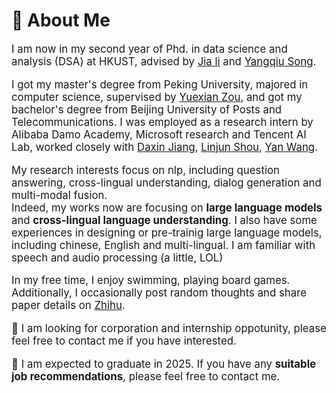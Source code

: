 # 🧑 About Me

<div class='paper-box-text' style="font-size: larger;" markdown="1">

I am now in my second year of Phd. in data science and analysis (DSA) at HKUST, advised by [Jia li](https://sites.google.com/view/lijia) and [Yangqiu Song](https://scholar.google.com/citations?user=MdQZ-q8AAAAJ&hl=zh-CN&oi=ao).

I got my master's degree from Peking University, majored in computer science, supervised by [Yuexian Zou](https://web.pkusz.edu.cn/adsp/), and got my bachelor's degree from Beijing University of Posts and Telecommunications. I was employed  as a research intern by Alibaba Damo Academy, Microsoft research and  Tencent AI Lab, worked closely with [Daxin Jiang](https://scholar.google.com/citations?user=N-wAHCoAAAAJ&hl=zh-CN), [Linjun Shou](https://www.microsoft.com/en-us/research/people/lisho/), [Yan Wang](https://libertywing.github.io/yanwang.github.io/). 

 My research interests focus on nlp, including question answering, cross-lingual understanding, dialog generation and multi-modal fusion.  <br>
Indeed, my works now are focusing on **large language models** and **cross-lingual language understanding**. I also have some experiences in designing or pre-trainig large language models, including chinese, English and multi-lingual. I am  familiar with speech and audio processing (a little, LOL)



In my free time, I enjoy swimming, playing board games. Additionally, I occasionally post random thoughts and share paper details on [Zhihu](https://www.zhihu.com/people/chen-nuo-8-79-20).

📢 I am looking for corporation and internship oppotunity, please feel free to contact me if you have interested.

📢 I am expected to graduate in 2025. If you have any **suitable job recommendations**, please feel free to contact me. 

</div>
